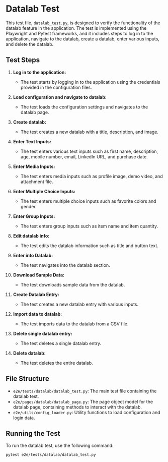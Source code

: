 # Datalab Test

This test file, `datalab_test.py`, is designed to verify the functionality of the datalab feature in the application. The test is implemented using the Playwright and Pytest frameworks, and it includes steps to log in to the application, navigate to the datalab, create a datalab, enter various inputs, and delete the datalab.

## Test Steps

1. **Log in to the application:**
   - The test starts by logging in to the application using the credentials provided in the configuration files.

2. **Load configuration and navigate to datalab:**
   - The test loads the configuration settings and navigates to the datalab page.

3. **Create datalab:**
   - The test creates a new datalab with a title, description, and image.

4. **Enter Text Inputs:**
   - The test enters various text inputs such as first name, description, age, mobile number, email, LinkedIn URL, and purchase date.

5. **Enter Media Inputs:**
   - The test enters media inputs such as profile image, demo video, and attachment file.

6. **Enter Multiple Choice Inputs:**
   - The test enters multiple choice inputs such as favorite colors and gender.

7. **Enter Group Inputs:**
   - The test enters group inputs such as item name and item quantity.

8. **Edit datalab info:**
   - The test edits the datalab information such as title and button text.

9. **Enter into Datalab:**
   - The test navigates into the datalab section.

10. **Download Sample Data:**
    - The test downloads sample data from the datalab.

11. **Create Datalab Entry:**
    - The test creates a new datalab entry with various inputs.

12. **Import data to datalab:**
    - The test imports data to the datalab from a CSV file.

13. **Delete single datalab entry:**
    - The test deletes a single datalab entry.

14. **Delete datalab:**
    - The test deletes the entire datalab.

## File Structure

- `e2e/tests/datalab/datalab_test.py`: The main test file containing the datalab test.
- `e2e/pages/datalab/datalab_page.py`: The page object model for the datalab page, containing methods to interact with the datalab.
- `e2e/utils/config_loader.py`: Utility functions to load configuration and login data.

## Running the Test

To run the datalab test, use the following command:

```bash
pytest e2e/tests/datalab/datalab_test.py